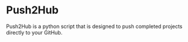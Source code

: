 # Push2Hub

Push2Hub is a python script that is designed to push completed projects directly to your GitHub.
